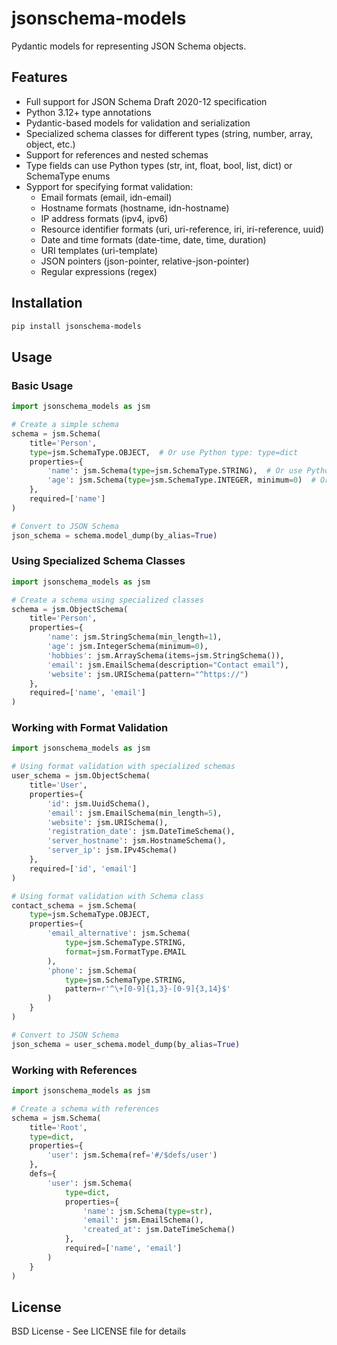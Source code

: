# jsonschema-models

Pydantic models for representing JSON Schema objects.

## Features

- Full support for JSON Schema Draft 2020-12 specification
- Python 3.12+ type annotations
- Pydantic-based models for validation and serialization
- Specialized schema classes for different types (string, number, array, object, etc.)
- Support for references and nested schemas
- Type fields can use Python types (str, int, float, bool, list, dict) or SchemaType enums
- Sypport for specifying format validation:
  - Email formats (email, idn-email)
  - Hostname formats (hostname, idn-hostname)
  - IP address formats (ipv4, ipv6)
  - Resource identifier formats (uri, uri-reference, iri, iri-reference, uuid)
  - Date and time formats (date-time, date, time, duration)
  - URI templates (uri-template)
  - JSON pointers (json-pointer, relative-json-pointer)
  - Regular expressions (regex)

## Installation

```bash
pip install jsonschema-models
```

## Usage

### Basic Usage

```python
import jsonschema_models as jsm

# Create a simple schema
schema = jsm.Schema(
    title='Person',
    type=jsm.SchemaType.OBJECT,  # Or use Python type: type=dict
    properties={
        'name': jsm.Schema(type=jsm.SchemaType.STRING),  # Or use Python type: type=str
        'age': jsm.Schema(type=jsm.SchemaType.INTEGER, minimum=0)  # Or use Python type: type=int
    },
    required=['name']
)

# Convert to JSON Schema
json_schema = schema.model_dump(by_alias=True)
```

### Using Specialized Schema Classes

```python
import jsonschema_models as jsm

# Create a schema using specialized classes
schema = jsm.ObjectSchema(
    title='Person',
    properties={
        'name': jsm.StringSchema(min_length=1),
        'age': jsm.IntegerSchema(minimum=0),
        'hobbies': jsm.ArraySchema(items=jsm.StringSchema()),
        'email': jsm.EmailSchema(description="Contact email"),
        'website': jsm.URISchema(pattern="^https://")
    },
    required=['name', 'email']
)
```

### Working with Format Validation

```python
import jsonschema_models as jsm

# Using format validation with specialized schemas
user_schema = jsm.ObjectSchema(
    title='User',
    properties={
        'id': jsm.UuidSchema(),
        'email': jsm.EmailSchema(min_length=5),
        'website': jsm.URISchema(),
        'registration_date': jsm.DateTimeSchema(),
        'server_hostname': jsm.HostnameSchema(),
        'server_ip': jsm.IPv4Schema()
    },
    required=['id', 'email']
)

# Using format validation with Schema class
contact_schema = jsm.Schema(
    type=jsm.SchemaType.OBJECT,
    properties={
        'email_alternative': jsm.Schema(
            type=jsm.SchemaType.STRING,
            format=jsm.FormatType.EMAIL
        ),
        'phone': jsm.Schema(
            type=jsm.SchemaType.STRING,
            pattern=r'^\+[0-9]{1,3}-[0-9]{3,14}$'
        )
    }
)

# Convert to JSON Schema
json_schema = user_schema.model_dump(by_alias=True)
```

### Working with References

```python
import jsonschema_models as jsm

# Create a schema with references
schema = jsm.Schema(
    title='Root',
    type=dict,
    properties={
        'user': jsm.Schema(ref='#/$defs/user')
    },
    defs={
        'user': jsm.Schema(
            type=dict,
            properties={
                'name': jsm.Schema(type=str),
                'email': jsm.EmailSchema(),
                'created_at': jsm.DateTimeSchema()
            },
            required=['name', 'email']
        )
    }
)
```

## License

BSD License - See LICENSE file for details
